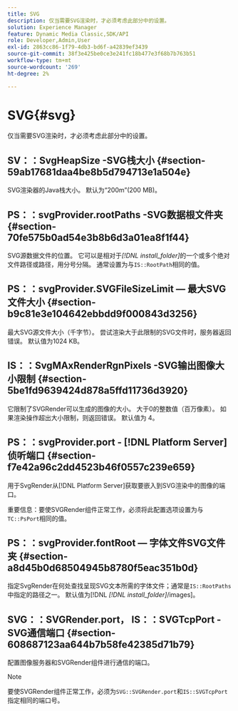 ```yaml
---
title: SVG
description: 仅当需要SVG渲染时，才必须考虑此部分中的设置。
solution: Experience Manager
feature: Dynamic Media Classic,SDK/API
role: Developer,Admin,User
exl-id: 2863cc86-1f79-4db3-bd6f-a42839ef3439
source-git-commit: 38f3e425be0ce3e241fc18b477e3f68b7b763b51
workflow-type: tm+mt
source-wordcount: '269'
ht-degree: 2%

---
```


# SVG{#svg}

仅当需要SVG渲染时，才必须考虑此部分中的设置。

## SV：：SvgHeapSize -SVG栈大小 {#section-59ab17681daa4be8b5d794713e1a504e}

SVG渲染器的Java栈大小。 默认为“200m”(200 MB)。

## PS：：svgProvider.rootPaths -SVG数据根文件夹 {#section-70fe575b0ad54e3b8b6d3a01ea8f1f44}

SVG源数据文件的位置。 它可以是相对于&#x200B;*[!DNL install_folder]*&#x200B;的一个或多个绝对文件路径或路径，用分号分隔。 通常设置为与`IS::RootPath`相同的值。

## PS：：svgProvider.SVGFileSizeLimit — 最大SVG文件大小 {#section-b9c81e3e104642ebbdd9f000843d3256}

最大SVG源文件大小（千字节）。 尝试渲染大于此限制的SVG文件时，服务器返回错误。 默认值为1024 KB。

## IS：：SvgMAxRenderRgnPixels -SVG输出图像大小限制 {#section-5be1fd9639424d878a5ffd11736d3920}

它限制了SVGRender可以生成的图像的大小。 大于0的整数值（百万像素）。 如果渲染操作超出大小限制，则返回错误。 默认值为 4。

## PS：：svgProvider.port - [!DNL Platform Server]侦听端口 {#section-f7e42a96c2dd4523b46f0557c239e659}

用于SvgRender从[!DNL Platform Server]获取要嵌入到SVG渲染中的图像的端口。

重要信息：要使SVGRender组件正常工作，必须将此配置选项设置为与`TC::PsPort`相同的值。

## PS：：svgProvider.fontRoot — 字体文件SVG文件夹 {#section-a8d45b0d68504945b8780f5eac351b0d}

指定SvgRender在何处查找呈现SVG文本所需的字体文件；通常是`IS::RootPaths`中指定的路径之一。 默认值为[!DNL *[!DNL install_folder]*/images]。

## SVG：：SVGRender.port， IS：：SVGTcpPort -SVG通信端口 {#section-608687123aa644b7b58fe42385d71b79}

配置图像服务器和SVGRender组件进行通信的端口。

>[!NOTE]
>
>要使SVGRender组件正常工作，必须为`SVG::SVGRender.port`和`IS::SVGTcpPort`指定相同的端口号。

